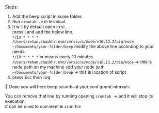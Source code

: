 Steps: 
1) Add the beep script in some folder.    
2) Run `crontab -e` in terminal. 
3) It will by default open in vi. <br/>
press i and add the below line. <br/>
`*/10 * * * * /Users/rehan.shaikh/.nvm/versions/node/v16.13.2/bin/node ~/Documents/your-folder/beep`
modify the above line according to your needs<br/>
`*/10 * * * *` => means every 10 minutes \
`/Users/rehan.shaikh/.nvm/versions/node/v16.13.2/bin/node` => this is node path on my machine add your node path<br/>
`~/Documents/your-folder/beep` => this is location of script
4) press Esc then :wq

🎉  Done you will here beep sounds at your configured intervals

You can remove that line by running opening `crontab -e` and it will stop its execution. <br/>
\# can be used to comment in cron file
